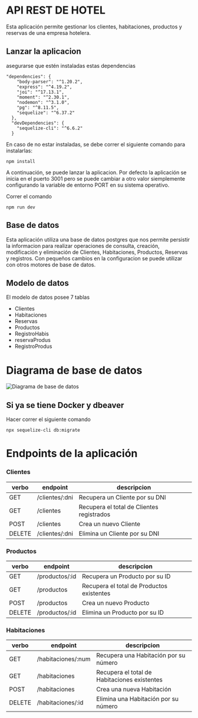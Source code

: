 # API REST DE HOTEL
 Esta aplicación permite gestionar los clientes, habitaciones, productos y reservas de una empresa hotelera.


 ## Lanzar la aplicacion
asegurarse que estén instaladas estas dependencias 
```
"dependencies": {
    "body-parser": "^1.20.2",
    "express": "^4.19.2",
    "joi": "^17.13.1",
    "moment": "^2.30.1",
    "nodemon": "^3.1.0",
    "pg": "^8.11.5",
    "sequelize": "^6.37.2"
  },
  "devDependencies": {
    "sequelize-cli": "^6.6.2"
  }
```
 En caso de no estar instaladas, se debe correr el siguiente comando para instalarlas: 

```npm install```

A continuación, se puede lanzar la aplicacion. Por defecto la aplicación se inicia en el puerto 3001 pero se puede cambiar a otro valor siemplemente configurando la variable de entorno PORT en su sistema operativo. 

Correr el comando

 ```npm run dev```






 ## Base de datos 
Esta aplicación utiliza una base de datos postgres que nos permite persistir la informacion para realizar operaciones de consulta, creación, modificación y eliminación de Clientes, Habitaciones, Productos, Reservas y registros. Con pequeños cambios en la configuracion se puede utilizar con otros motores de base de datos.

## Modelo de datos
El modelo de datos posee 7 tablas
* Clientes
* Habitaciones
* Reservas
* Productos
* RegistroHabis
* reservaProdus
* RegistroProdus

# Diagrama de base de datos 

![Diagrama de base de datos](./imagen/diagrama%20de%20base%20de%20datos.png
)

 ## Si ya se tiene Docker y dbeaver
 Hacer correr el siguiente comando

  ```npx sequelize-cli db:migrate```

  

# Endpoints de la aplicación

### Clientes

| verbo |  endpoint  |descripcion|
|-------|------------|-----------|
|  GET  |/clientes/:dni|Recupera un Cliente por su DNI|
|  GET  |/clientes     |Recupera el total de Clientes registrados|
| POST  |/clientes     |Crea un nuevo Cliente|
|DELETE|/clientes/:dni |Elimina un Cliente por su DNI| 


### Productos

| verbo |  endpoint  |descripcion|
|-------|------------|-----------|
|  GET  |/productos/:id|Recupera un Producto por su ID|
|  GET  |/productos     |Recupera el total de Productos existentes|
| POST  |/productos     |Crea un nuevo Producto|
|DELETE|/productos/:id |Elimina un Producto por su ID|


### Habitaciones 

| verbo |  endpoint  |descripcion|
|-------|------------|-----------|
|  GET  |/habitaciones/:num|Recupera una Habitación por su número|
|  GET  |/habitaciones|Recupera el total de Habitaciones existentes|
| POST  |/habitaciones |Crea una nueva Habitación|
|DELETE|/habitaciones/:id|Elimina una Habitación por su número|